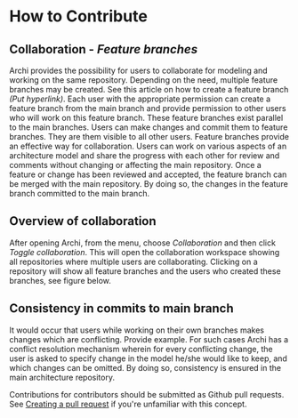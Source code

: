 # How to Contribute

## Collaboration - _Feature branches_

Archi provides the possibility for users to collaborate for modeling and working on the same repository. 
Depending on the need, multiple feature branches may be created. See this article on how to create a feature branch _(Put hyperlink)_. Each user with the appropriate permission can create a feature branch from the main branch and provide permission to other users who will work on this feature branch. 
These feature branches exist parallel to the main branches. Users can make changes and commit them to feature branches. They are them visible to all other users. 
Feature branches provide an effective way for collaboration. Users can work on various aspects of an architecture model and share the progress with each other for review and comments without changing or affecting the main repository. 
Once a feature or change has been reviewed and accepted, the feature branch can be merged with the main repository. By doing so, the changes in the feature branch committed to the main branch. 

## Overview of collaboration

After opening Archi, from the menu, choose _Collaboration_ and then click _Toggle collaboration_. This will open the collaboration workspace showing all repositories where multiple users are collaborating. Clicking on a repository will show all feature branches and the users who created these branches, see figure below. 

## Consistency in commits to main branch

It would occur that users while working on their own branches makes changes which are conflicting. Provide example. For such cases Archi has a conflict resolution mechanism wherein for every conflicting change, the user is asked to specify change in the model he/she would like to keep, and which changes can be omitted. By doing so, consistency is ensured in the main architecture repository. 

Contributions for contributors should be submitted as Github pull requests. See [Creating a pull request](https://docs.github.com/en/github/collaborating-with-issues-and-pull-requests/creating-a-pull-request) if you're unfamiliar with this concept.
